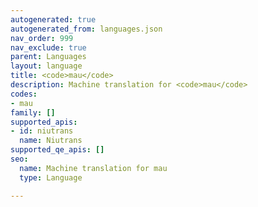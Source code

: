 ```yaml
---
autogenerated: true
autogenerated_from: languages.json
nav_order: 999
nav_exclude: true
parent: Languages
layout: language
title: <code>mau</code>
description: Machine translation for <code>mau</code>
codes:
- mau
family: []
supported_apis:
- id: niutrans
  name: Niutrans
supported_qe_apis: []
seo:
  name: Machine translation for mau
  type: Language

---
```


